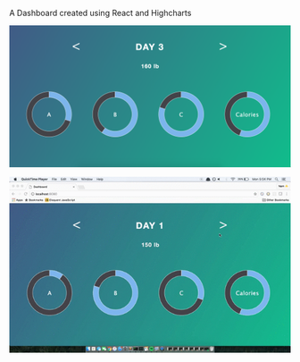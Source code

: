 A Dashboard created using React and Highcharts

![preview](https://raw.githubusercontent.com/nismodao/Dashboard/master/dashboard.png)

![preview](https://raw.githubusercontent.com/nismodao/Dashboard/master/out.gif)



